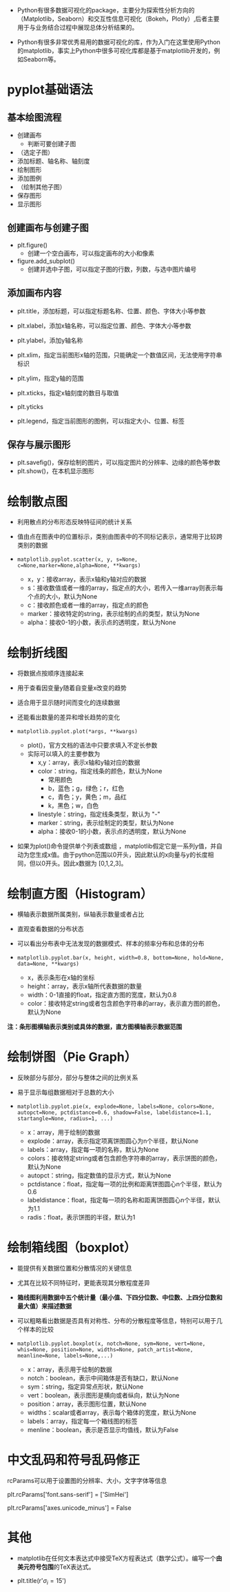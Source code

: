+ Python有很多数据可视化的package，主要分为探索性分析方向的（Matplotlib，Seaborn）和交互性信息可视化（Bokeh，Plotly）,后者主要用于与业务结合过程中展现总体分析结果的。

+ Python有很多非常优秀易用的数据可视化的库，作为入门在这里使用Python的matplotlib，事实上Python中很多可视化库都是基于matplotlib开发的，例如Seaborn等。



# pyplot基础语法

## 基本绘图流程

+ 创建画布
    + 判断可要创建子图
+ （选定子图）
+ 添加标题、轴名称、轴刻度
+ 绘制图形
+ 添加图例
+ （绘制其他子图）
+ 保存图形
+ 显示图形



## 创建画布与创建子图

+ plt.figure()
    + 创建一个空白画布，可以指定画布的大小和像素
+ figure.add_subplot()
    + 创建并选中子图，可以指定子图的行数，列数，与选中图片编号



## 添加画布内容

+ plt.title，添加标题，可以指定标题名称、位置、颜色、字体大小等参数

+ plt.xlabel，添加x轴名称，可以指定位置、颜色、字体大小等参数
+ plt.ylabel，添加y轴名称
+ plt.xlim，指定当前图形x轴的范围，只能确定一个数值区间，无法使用字符串标识
+ plt.ylim，指定y轴的范围
+ plt.xticks，指定x轴刻度的数目与取值
+ plt.yticks
+ plt.legend，指定当前图形的图例，可以指定大小、位置、标签



## 保存与展示图形

+ plt.savefig()，保存绘制的图片，可以指定图片的分辨率、边缘的颜色等参数
+ plt.show()，在本机显示图形





# 绘制散点图

+ 利用散点的分布形态反映特征间的统计关系

+ 值由点在图表中的位置标示，类别由图表中的不同标记表示，通常用于比较跨类别的数据

+ `matplotlib.pyplot.scatter(x, y, s=None, c=None,marker=None,alpha=None, **kwargs)`
    + x，y：接收array，表示x轴和y轴对应的数据
    + s：接收数值或者一维的array，指定点的大小，若传入一维array则表示每个点的大小，默认为None
    + c：接收颜色或者一维的array，指定点的颜色
    + marker：接收特定的string，表示绘制的点的类型，默认为None
    + alpha：接收0-1的小数，表示点的透明度，默认为None



# 绘制折线图

+ 将数据点按顺序连接起来

+ 用于查看因变量y随着自变量x改变的趋势

+ 适合用于显示随时间而变化的连续数据

+ 还能看出数量的差异和增长趋势的变化

+ `matplotlib.pyplot.plot(*args, **kwargs)`
    + plot()，官方文档的语法中只要求填入不定长参数
    + 实际可以填入的主要参数为
        + x,y：array，表示x轴和y轴对应的数据
        + color：string，指定线条的颜色，默认为None
            + 常用颜色
            + b，蓝色；g，绿色；r，红色
            + c，青色；y，黄色；m，品红
            + k，黑色；w，白色
        + linestyle：string，指定线条类型，默认为 "-"
        + marker：string，表示绘制定的类型，默认为None
        + alpha：接收0-1的小数，表示点的透明度，默认为None

+ 如果为plot()命令提供单个列表或数组 ，matplotlib假定它是一系列y值，并自动为您生成x值。由于python范围以0开头，因此默认的x向量与y的长度相同，但以0开头。因此x数据为 [0,1,2,3]。



# 绘制直方图（Histogram）

+ 横轴表示数据所属类别，纵轴表示数量或者占比

+ 直观查看数据的分布状态
+ 可以看出分布表中无法发现的数据模式、样本的频率分布和总体的分布

+ `matplotlib.pyplot.bar(x, height, width=0.8, bottom=None, hold=None, data=None, **kwargs)`
    + x，表示条形在x轴的坐标
    + height：array，表示x轴所代表数据的数量
    + width：0-1直接的float，指定直方图的宽度，默认为0.8
    + color：接收特定string或者包含颜色字符串的array，表示直方图的颜色，默认为None



**注：条形图横轴表示类别或具体的数据，直方图横轴表示数据范围**



# 绘制饼图（Pie Graph）

+ 反映部分与部分，部分与整体之间的比例关系

+ 易于显示每组数据相对于总数的大小
+ `matplotlib.pyplot.pie(x, explode=None, labels=None, colors=None, autopct=None, pctdistance=0.6, shadow=False, labeldistance=1.1, startangle=None, radius=1, ...)`
    + x：array，用于绘制的数据
    + explode：array，表示指定项离饼图圆心为n个半径，默认None
    + labels：array，指定每一项的名称，默认为None
    + colors：接收特定string或者包含颜色字符串的array，表示饼图的颜色，默认为None
    + autopct：string，指定数值的显示方式，默认为None
    + pctdistance：float，指定每一项的比例和距离饼图圆心n个半径，默认为0.6
    + labeldistance：float，指定每一项的名称和距离饼图圆心n个半径，默认为1.1
    + radis：float，表示饼图的半径，默认为1



# 绘制箱线图（boxplot）

+ 能提供有关数据位置和分散情况的关键信息
+ 尤其在比较不同特征时，更能表现其分散程度差异
+ **箱线图利用数据中五个统计量（最小值、下四分位数、中位数、上四分位数和最大值）来描述数据**
+ 可以粗略看出数据是否具有对称性、分布的分散程度等信息，特别可以用于几个样本的比较

+ `matplotlib.pyplot.boxplot(x, notch=None, sym=None, vert=None, whis=None, position=None, widths=None, patch_artist=None, meanline=None, labels=None,...)`
    + x：array，表示用于绘制的数据
    + notch：boolean，表示中间箱体是否有缺口，默认None
    + sym：string，指定异常点形状，默认None
    + vert：boolean，表示图形是横向或者纵向，默认为None
    + position：array，表示图形位置，默认None
    + widths：scalar或者array，表示每个箱体的宽度，默认为None
    + labels：array，指定每一个箱线图的标签
    + menline：boolean，表示是否显示均值线，默认为False



# 中文乱码和符号乱码修正

rcParams可以用于设置图的分辨率、大小，文字字体等信息

plt.rcParams['font.sans-serif'] = ['SimHei']

plt.rcParams['axes.unicode_minus'] = False



# 其他

+ matplotlib在任何文本表达式中接受TeX方程表达式（数学公式）。编写一个**由美元符号包围**的TeX表达式。

+ plt.title(r'$\sigma_i=15$')

